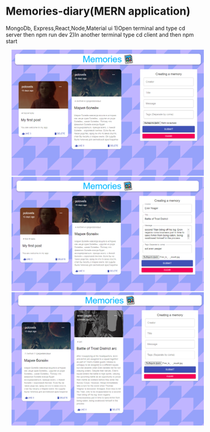 # Memories-diary(MERN application)
MongoDb, Express,React,Node,Material ui
1)Open terminal and type cd server then npm run dev
2)In another terminal type cd client and then npm start

<img src="Mern_1.png" alt="minesweeper" style="margin-left: 15px;" />
<img src="Mern_2.png" alt="minesweeper" style="margin-left: 15px;" />
<img src="Mern_3.png" alt="minesweeper" style="margin-left: 15px;" />
